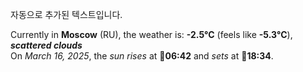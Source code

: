 
자동으로 추가된 텍스트입니다.

<!--START_SECTION:weather:moscow-->
Currently in **Moscow** (RU), the weather is: **-2.5°C** (feels like **-5.3°C**), ***scattered clouds***<br/>
On *March 16, 2025*, the *sun rises* at 🌅**06:42** and *sets* at 🌇**18:34**.
<!--END_SECTION:weather-->
